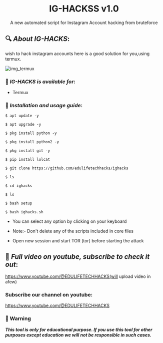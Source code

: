 <h1 align="center">IG-HACKSS v1.0</h1>
<p align="center">
      A new automated script for Instagram Account hacking from bruteforce
</p>

## 🔍 ***About IG-HACKS***:

wish to hack instagram accounts here is a good solution for you,using termux.


![img_termux](./readme/img_termux.jpg)


### 📌 ***IG-HACKS is available for***:

* Termux

### 📌 ***Installation and usage guide***:
```
$ apt update -y
```
```
$ apt upgrade -y
```
```
$ pkg install python -y 
```
```
$ pkg install python2 -y
```
```
$ pkg install git -y
```
```
$ pip install lolcat
```
```
$ git clone https://github.com/edulifetechhacks/ighacks
```
```
$ ls
```
```
$ cd ighacks
```
```
$ ls
```
```
$ bash setup
```
```
$ bash ighacks.sh
```

* You can select any option by clicking on your keyboard

* Note:- Don't delete any of the scripts included in core files

* Open new session and start TOR (tor) before starting the attack


## 📌 ***Full video on youtube, subscribe to check it out***:

https://www.youtube.com/@EDULIFETECHHACKS(will upload video in afew)


### Subscribe our channel on youtube:
https://www.youtube.com/@EDULIFETECHHACKS

### 📢 Warning

***This tool is only for educational purpose. If you use this tool for other purposes except education we will not be responsible in such cases.***
